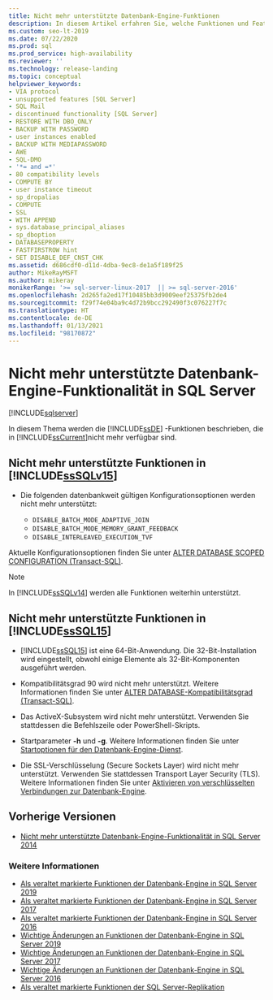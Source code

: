 ```yaml
---
title: Nicht mehr unterstützte Datenbank-Engine-Funktionen
description: In diesem Artikel erfahren Sie, welche Funktionen und Features der Datenbank-Engine seit SQL Server 2019 (15.x), SQL Server 2016 (13.x) und älteren Versionen nicht mehr zur Verfügung stehen.
ms.custom: seo-lt-2019
ms.date: 07/22/2020
ms.prod: sql
ms.prod_service: high-availability
ms.reviewer: ''
ms.technology: release-landing
ms.topic: conceptual
helpviewer_keywords:
- VIA protocol
- unsupported features [SQL Server]
- SQL Mail
- discontinued functionality [SQL Server]
- RESTORE WITH DBO_ONLY
- BACKUP WITH PASSWORD
- user instances enabled
- BACKUP WITH MEDIAPASSWORD
- AWE
- SQL-DMO
- '*= and =*'
- 80 compatibility levels
- COMPUTE BY
- user instance timeout
- sp_dropalias
- COMPUTE
- SSL
- WITH APPEND
- sys.database_principal_aliases
- sp_dboption
- DATABASEPROPERTY
- FASTFIRSTROW hint
- SET DISABLE_DEF_CNST_CHK
ms.assetid: d686cdf0-d11d-4dba-9ec8-de1a5f189f25
author: MikeRayMSFT
ms.author: mikeray
monikerRange: '>= sql-server-linux-2017  || >= sql-server-2016'
ms.openlocfilehash: 2d265fa2ed17f10485bb3d9009eef25375fb2de4
ms.sourcegitcommit: f29f74e04ba9c4d72b9bcc292490f3c076227f7c
ms.translationtype: HT
ms.contentlocale: de-DE
ms.lasthandoff: 01/13/2021
ms.locfileid: "98170872"
---
```

# <a name="discontinued-database-engine-functionality-in-sql-server"></a>Nicht mehr unterstützte Datenbank-Engine-Funktionalität in SQL Server
[!INCLUDE[sqlserver](../includes/applies-to-version/sqlserver.md)]

  In diesem Thema werden die [!INCLUDE[ssDE](../includes/ssde-md.md)] -Funktionen beschrieben, die in [!INCLUDE[ssCurrent](../includes/ssnoversion-md.md)]nicht mehr verfügbar sind.  

## <a name="discontinued-features-in-sssqlv15"></a>Nicht mehr unterstützte Funktionen in [!INCLUDE[ssSQLv15](../includes/sssqlv15-md.md)]  

- Die folgenden datenbankweit gültigen Konfigurationsoptionen werden nicht mehr unterstützt:

  - `DISABLE_BATCH_MODE_ADAPTIVE_JOIN`
  - `DISABLE_BATCH_MODE_MEMORY_GRANT_FEEDBACK`
  - `DISABLE_INTERLEAVED_EXECUTION_TVF`

Aktuelle Konfigurationsoptionen finden Sie unter [ALTER DATABASE SCOPED CONFIGURATION (Transact-SQL)](../t-sql/statements/alter-database-scoped-configuration-transact-sql.md).

>[!NOTE]
>In [!INCLUDE[ssSQLv14](../includes/sssqlv14-md.md)] werden alle Funktionen weiterhin unterstützt.

## <a name="discontinued-features-in-sssql15"></a>Nicht mehr unterstützte Funktionen in [!INCLUDE[ssSQL15](../includes/sssql16-md.md)]

- [!INCLUDE[ssSQL15](../includes/sssql16-md.md)] ist eine 64-Bit-Anwendung. Die 32-Bit-Installation wird eingestellt, obwohl einige Elemente als 32-Bit-Komponenten ausgeführt werden.  

- Kompatibilitätsgrad 90 wird nicht mehr unterstützt. Weitere Informationen finden Sie unter [ALTER DATABASE-Kompatibilitätsgrad &#40;Transact-SQL&#41;](../t-sql/statements/alter-database-transact-sql-compatibility-level.md).  

- Das ActiveX-Subsystem wird nicht mehr unterstützt. Verwenden Sie stattdessen die Befehlszeile oder PowerShell-Skripts.

- Startparameter **-h** und **-g**. Weitere Informationen finden Sie unter [Startoptionen für den Datenbank-Engine-Dienst](/previous-versions/sql/2014/database-engine/configure-windows/database-engine-service-startup-options?view=sql-server-2014&preserve-view=true).

- Die SSL-Verschlüsselung (Secure Sockets Layer) wird nicht mehr unterstützt. Verwenden Sie stattdessen Transport Layer Security (TLS). Weitere Informationen finden Sie unter [Aktivieren von verschlüsselten Verbindungen zur Datenbank-Engine](../database-engine/configure-windows/enable-encrypted-connections-to-the-database-engine.md).

## <a name="previous-versions"></a>Vorherige Versionen

- [Nicht mehr unterstützte Datenbank-Engine-Funktionalität in SQL Server 2014](/previous-versions/sql/2014/database-engine/discontinued-database-engine-functionality-in-sql-server-2016?view=sql-server-2014&preserve-view=true)

### <a name="see-also"></a>Weitere Informationen

- [Als veraltet markierte Funktionen der Datenbank-Engine in SQL Server 2019](deprecated-database-engine-features-in-sql-server-version-15.md)
- [Als veraltet markierte Funktionen der Datenbank-Engine in SQL Server 2017](deprecated-database-engine-features-in-sql-server-2017.md)
- [Als veraltet markierte Funktionen der Datenbank-Engine in SQL Server 2016](../database-engine/deprecated-database-engine-features-in-sql-server-2016.md)
- [Wichtige Änderungen an Funktionen der Datenbank-Engine in SQL Server 2019](breaking-changes-to-database-engine-features-in-sql-server-version-15.md)
- [Wichtige Änderungen an Funktionen der Datenbank-Engine in SQL Server 2017](breaking-changes-to-database-engine-features-in-sql-server-2017.md)
- [Wichtige Änderungen an Funktionen der Datenbank-Engine in SQL Server 2016](breaking-changes-to-database-engine-features-in-sql-server-2016.md)
- [Als veraltet markierte Funktionen der SQL Server-Replikation](../relational-databases/replication/deprecated-features-in-sql-server-replication.md)